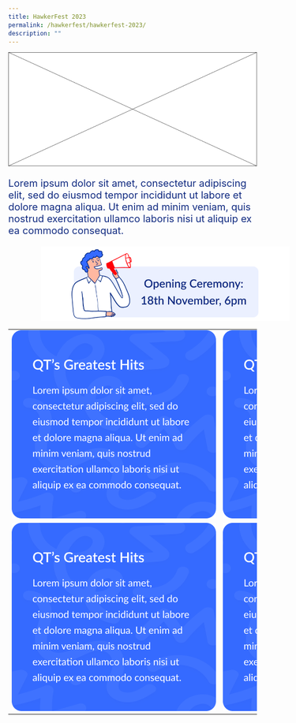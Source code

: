 ```yaml
---
title: HawkerFest 2023
permalink: /hawkerfest/hawkerfest-2023/
description: ""
---
```

![](/images/HAWKERFEST/HAWKERFEST%202023/banner.png)

<p style="color:#102A80;font-size:20px">
Lorem ipsum dolor sit amet, consectetur adipiscing elit, sed do eiusmod tempor incididunt ut labore et dolore magna aliqua. Ut enim ad minim veniam, quis nostrud exercitation ullamco laboris nisi ut aliquip ex ea commodo consequat.
</p>

<img src="/images/HAWKERFEST/HAWKERFEST%202023/open-ceremony.png" style="padding-left:13%;padding-right:13%">


<table>
<tbody>
	<tr>
		<td style="border:0">		
			<img src="/images/HAWKERFEST/HAWKERFEST%202023/qt-greatest-hits.png" style="max-width:414px; max-height:382px">		
		</td>
		<td style="border:0">
				<img src="/images/HAWKERFEST/HAWKERFEST%202023/qt-greatest-hits.png" style="max-width:414px; max-height:382px">
			</td>
		</tr>	
	<tr>
		<td style="border:0">		
			<img src="/images/HAWKERFEST/HAWKERFEST%202023/qt-greatest-hits.png" style="max-width:414px; max-height:382px">		
		</td>
		<td style="border:0">
				<img src="/images/HAWKERFEST/HAWKERFEST%202023/qt-greatest-hits.png" style="max-width:414px; max-height:382px">
			</td>
		</tr>	
	</tbody>
</table>